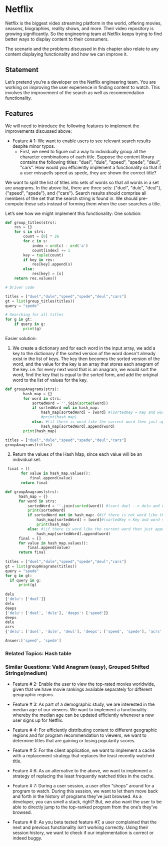 # Netflix

Netflix is the biggest video streaming platform in the world, offering movies, seasons, biographies, reality shows, and more. Their video repository is growing significantly. So the engineering team at Netflix keeps trying to find better ways to display content to their consumers.

The scenario and the problems discussed in this chapter also relate to any content displaying functionality and how we can improve it.

## Statement 
Let’s pretend you’re a developer on the Netflix engineering team. You are working on improving the user experience in finding content to watch. This involves the improvement of the search as well as recommendation functionality.

## Features 
We will need to introduce the following features to implement the improvements discussed above:

 - Feature # 1: We want to enable users to see relevant search results despite minor typos.
    - First, we need to figure out a way to individually group all the character combinations of each title. Suppose the content library contains the following titles: "duel", "dule", "speed", "spede", "deul", "cars". How would you efficiently implement a functionality so that if a user misspells speed as spede, they are shown the correct title?

We want to split the list of titles into sets of words so that all words in a set are anagrams. In the above list, there are three sets: {"duel", "dule", "deul"}, {"speed", "spede"}, and {"cars"}. Search results should comprise all members of the set that the search string is found in. We should pre-compute these sets instead of forming them when the user searches a title.

Let’s see how we might implement this functionality:
One solution:

```python
def group_titles(strs):
    res = {}
    for s in strs:
        count = [0] * 26
        for c in s:
            index = ord(c) - ord('a')
            count[index] += 1
        key = tuple(count)
        if key in res:
            res[key].append(s)
        else:
            res[key] = [s]
    return res.values()

# Driver code

titles = ["duel","dule","speed","spede","deul","cars"]
gt = list(group_titles(titles))
query = "spede" 

# Searching for all titles
for g in gt:
    if query in g:
        print(g)
```
Easier solution: 

1. We create a dictionary and for each word in the input array, we add a key to the dictionary if the sorted version of the word doesn't already exist in the list of keys. The key then becomes the sorted version of the word, and the value for the key is an array that stores each anagram of the key. i.e. for every next word that is an anagram, we would sort the word, find the key that is equal to the sorted form, and add the original word to the list of values for the key.
```python
def groupAnagrams(strs):
        hash_map = {}
        for word in strs:
            sortedWord = ''.join(sorted(word))
            if sortedWord not in hash_map: 
                hash_map[sortedWord] = [word] #(sortedKey = Key and word = Value)
                #print(hash_map)
            else: #(if there is word like the current word then just append new value to key)
                hash_map[sortedWord].append(word)
        print(hash_map)

titles = ["duel","dule","speed","spede","deul","cars"]
groupAnagrams(titles)
```
2. Return the values of the Hash Map, since each value will be an individual set.
 ```python
  final = []
        for value in hash_map.values():
            final.append(value)
        return final
```
  ``` python
def groupAnagrams(strs):
        hash_map = {}
        for word in strs:
            sortedWord = ''.join(sorted(word)) #(sort duel --> delu and dule--> delu)
            print(sortedWord)
            if sortedWord not in hash_map: (#if there is not word like the the current word then add a new item into dictionary)
                hash_map[sortedWord] = [word]#(sortedKey = Key and word = Value)
                print(hash_map)
            else: #(if there is word like the current word then just append new value to key)
                hash_map[sortedWord].append(word)
        final = []
        for value in hash_map.values():
            final.append(value)
        return final
    
titles = ["duel","dule","speed","spede","deul","cars"]
gt = list(groupAnagrams(titles))
query = "spede" 
for g in gt:
    if query in g:
        print(g)
        
delu
{'delu': ['duel']}
delu
deeps
{'delu': ['duel', 'dule'], 'deeps': ['speed']}
deeps
delu
acrs
{'delu': ['duel', 'dule', 'deul'], 'deeps': ['speed', 'spede'], 'acrs': ['cars']}

Answer:['speed', 'spede']
  ```
### Related Topics: Hash table
### Similar Questions: Valid Anagram (easy), Grouped Shifted Strings(medium)

 - Feature # 2: Enable the user to view the top-rated movies worldwide, given that we have movie rankings available separately for different geographic regions.

- Feature # 3: As part of a demographic study, we are interested in the median age of our viewers. We want to implement a functionality whereby the median age can be updated efficiently whenever a new user signs up for Netflix.

- Feature # 4: For efficiently distributing content to different geographic regions and for program recommendation to viewers, we want to determine titles that are gaining or losing popularity scores.

- Feature # 5: For the client application, we want to implement a cache with a replacement strategy that replaces the least recently watched title.

- Feature # 6: As an alternative to the above, we want to implement a strategy of replacing the least frequently watched titles in the cache.

- Feature # 7: During a user session, a user often “shops” around for a program to watch. During this session, we want to let them move back and forth in the history of programs they’ve just browsed. As a developer, you can smell a stack, right? But, we also want the user to be able to directly jump to the top-ranked program from the one’s they’ve browsed.

- Feature # 8: As you beta tested feature #7, a user complained that the next and previous functionality isn’t working correctly. Using their session history, we want to check if our implementation is correct or indeed buggy.


